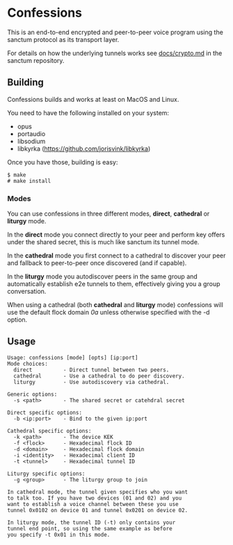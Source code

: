 # Confessions

This is an end-to-end encrypted and peer-to-peer voice program
using the sanctum protocol as its transport layer.

For details on how the underlying tunnels works see
<a href="https://github.com/jorisvink/sanctum/blob/master/docs/crypto.md">docs/crypto.md</a> in the sanctum repository.

## Building

Confessions builds and works at least on MacOS and Linux.

You need to have the following installed on your system:

- opus
- portaudio
- libsodium
- libkyrka (https://github.com/jorisvink/libkyrka)

Once you have those, building is easy:

```
$ make
# make install
```

### Modes

You can use confessions in three different modes, **direct**, **cathedral**
or **liturgy** mode.

In the **direct** mode you connect directly to your peer and perform
key offers under the shared secret, this is much like sanctum its
tunnel mode.

In the **cathedral** mode you first connect to a cathedral to discover
your peer and fallback to peer-to-peer once discovered (and if capable).

In the **liturgy** mode you autodiscover peers in the same group and
automatically establish e2e tunnels to them, effectively giving you
a group conversation.

When using a cathedral (both **cathedral** and **liturgy** mode) confessions
will use the default flock domain *0a* unless otherwise specified with
the -d option.

## Usage

```
Usage: confessions [mode] [opts] [ip:port]
Mode choices:
  direct          - Direct tunnel between two peers.
  cathedral       - Use a cathedral to do peer discovery.
  liturgy         - Use autodiscovery via cathedral.

Generic options:
  -s <path>       - The shared secret or catehdral secret

Direct specific options:
  -b <ip:port>    - Bind to the given ip:port

Cathedral specific options:
  -k <path>       - The device KEK
  -f <flock>      - Hexadecimal flock ID
  -d <domain>     - Hexadecimal flock domain
  -i <identity>   - Hexadecimal client ID
  -t <tunnel>     - Hexadecimal tunnel ID

Liturgy specific options:
  -g <group>      - The liturgy group to join

In cathedral mode, the tunnel given specifies who you want
to talk too. If you have two devices (01 and 02) and you
want to establish a voice channel between these you use
tunnel 0x0102 on device 01 and tunnel 0x0201 on device 02.

In liturgy mode, the tunnel ID (-t) only contains your
tunnel end point, so using the same example as before
you specify -t 0x01 in this mode.
```
